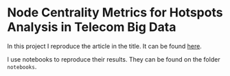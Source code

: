 # Node Centrality Metrics for Hotspots Analysis in Telecom Big Data

In this project I reproduce the article in the title. It can be found [here](https://www.researchgate.net/publication/331607781_Node_Centrality_Metrics_for_Hotspots_Analysis_in_Telecom_Big_Data).

I use notebooks to reproduce their results. They can be found on the folder `notebooks`.